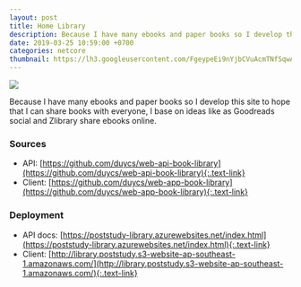 ```yaml
---
layout: post
title: Home Library
description: Because I have many ebooks and paper books so I develop this site to hope that I can share books with everyone, I base on ideas like as Goodreads social and Zlibrary share ebooks online.
date: 2019-03-25 10:59:00 +0700
categories: netcore
thumbnail: https://lh3.googleusercontent.com/FgeypeEi9nYjbCVuAcmTNfSqwAxEmNhB8pJ5rWfQooWsPRtCwq4fDBObDZ_VKoMOJO91fbAPoRNAsn7HZC6NlPXFQQfsHKDrmEEJJ_E8Y2fi6aMQEPDQDHSFNp73EQDtnAA57HO08wh5aoS2sdw7On7G6j1RHQkybv4uQUxQe7haUbepb7JMln0sE4Bdxo2LHmfA3kOPPeR5Pq_gOFt4hPjXZHqeR7MrvkobB0RRCDvtQoslIuVA-5xJbgoX74xg2O9uwGrCkI5x3v9ccBbAI5vxTmiRhDjoWH5-RO_Bnr9uQy1K-NTFWJgpf95_XkAK70AK8qqUSYb5DV2rx97-FobjnZQanqeok7z4tduYo09QbPotr9S-LFjz1WDh4rTsR32-tPiWhSsth9LIc1bU8gmEOULQhpHQtBpdODN3hWKZeS2zhgt5WOFCLOolNy7HUsH-Ejv7n5p783tFqHkCtyAeN79zFJTUEhmEns9eNZVC2z4ZYFBAMU4mVKJiFlyT9jHzuWQWDgo8hG9u9YI_COKiFIDrhzUKyKs78zxtCRKivwH2qtSzEqtJjulGXCupHlfhnXHe2suf0VPQVQLGwvGCf4oj02wpq5KqU41ZTSqR3X2gJFRwjTVjA2oTF4tH-QuaGO2CLOXrD9MSFvylWl0rrWAKVDndqO8S4boGUCUEbN2S665PYKs=w999-h634-no
---
```


![](https://lh3.googleusercontent.com/FgeypeEi9nYjbCVuAcmTNfSqwAxEmNhB8pJ5rWfQooWsPRtCwq4fDBObDZ_VKoMOJO91fbAPoRNAsn7HZC6NlPXFQQfsHKDrmEEJJ_E8Y2fi6aMQEPDQDHSFNp73EQDtnAA57HO08wh5aoS2sdw7On7G6j1RHQkybv4uQUxQe7haUbepb7JMln0sE4Bdxo2LHmfA3kOPPeR5Pq_gOFt4hPjXZHqeR7MrvkobB0RRCDvtQoslIuVA-5xJbgoX74xg2O9uwGrCkI5x3v9ccBbAI5vxTmiRhDjoWH5-RO_Bnr9uQy1K-NTFWJgpf95_XkAK70AK8qqUSYb5DV2rx97-FobjnZQanqeok7z4tduYo09QbPotr9S-LFjz1WDh4rTsR32-tPiWhSsth9LIc1bU8gmEOULQhpHQtBpdODN3hWKZeS2zhgt5WOFCLOolNy7HUsH-Ejv7n5p783tFqHkCtyAeN79zFJTUEhmEns9eNZVC2z4ZYFBAMU4mVKJiFlyT9jHzuWQWDgo8hG9u9YI_COKiFIDrhzUKyKs78zxtCRKivwH2qtSzEqtJjulGXCupHlfhnXHe2suf0VPQVQLGwvGCf4oj02wpq5KqU41ZTSqR3X2gJFRwjTVjA2oTF4tH-QuaGO2CLOXrD9MSFvylWl0rrWAKVDndqO8S4boGUCUEbN2S665PYKs=w999-h634-no)

Because I have many ebooks and paper books so I develop this site to hope that I can share books with everyone, I base on ideas like as Goodreads social and Zlibrary share ebooks online.

### Sources 
- API: [https://github.com/duycs/web-api-book-library](https://github.com/duycs/web-api-book-library){:.text-link}
- Client: [https://github.com/duycs/web-app-book-library](https://github.com/duycs/web-app-book-library){:.text-link}

### Deployment
- API docs: [https://poststudy-library.azurewebsites.net/index.html](https://poststudy-library.azurewebsites.net/index.html){:.text-link}
- Client: [http://library.poststudy.s3-website-ap-southeast-1.amazonaws.com/](http://library.poststudy.s3-website-ap-southeast-1.amazonaws.com/){:.text-link}